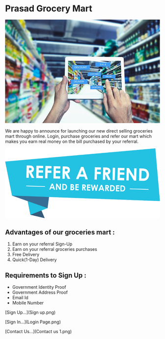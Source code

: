 # Prasad Grocery Mart
![](GettyImages-691117788-5ab9a1053418c60036b78d71-5abda7bf0e23d9003637f418.jpg) 

We are happy to announce for launching our new direct selling groceries mart through online. Login, purchase groceries and refer our mart which makes you earn real money on the bill purchased by your referral. 

![](refer.png)

## Advantages of our groceries mart :
 
 1. Earn on your referral Sign-Up
 2. Earn on your referral groceries purchases
 3. Free Delivery
 4. Quick(1-Day) Delivery 

## Requirements to Sign Up :

- Government Identity Proof
- Government Address Proof
- Email Id
- Mobile Number



[Sign Up...](Sign up.png)

[Sign In...](Login Page.png)

[Contact Us...](Contact us 1.png)
